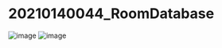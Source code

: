 # 20210140044_RoomDatabase
![image](https://github.com/HariIDn/20210140044_RoomDatabase/assets/108159696/eb4ef674-1c19-44a4-8105-d0cc24df5872)
![image](https://github.com/HariIDn/20210140044_RoomDatabase/assets/108159696/361a8222-834a-4dcb-bf1b-669dc8f8da78)
